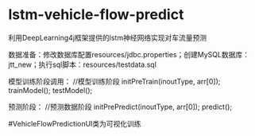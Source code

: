# lstm-vehicle-flow-predict
利用DeepLearning4j框架提供的lstm神经网络实现对车流量预测

数据准备：修改数据库配置resources/jdbc.properties；创建MySQL数据库：jtt_new；执行sql脚本：resources/testdata.sql

模型训练阶段调用：
//模型训练阶段
  initPreTrain(inoutType, arr[0]);
  trainModel();
  testModel();
  
预测阶段：
//预测数据阶段
  initPrePredict(inoutType, arr[0]);
  predict();
  
  #VehicleFlowPredictionUI类为可视化训练
